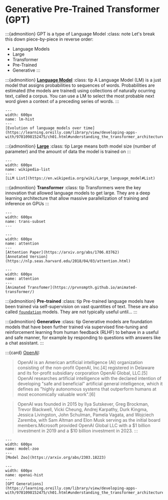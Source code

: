 # Generative Pre-Trained Transformer (GPT)

:::{admonition} GPT is a type of Language Model
:class: note
Let's break this down piece-by-piece in reverse order:

- Language Models
- Large
- Transformer
- Pre-Trained
- Generative
:::

:::{admonition} **[Language Model](https://en.wikipedia.org/wiki/Language_model)**
:class: tip
A Language Model (LM) is a just model that assigns probabilities to sequences of words. Probabilities are estimated (the models are trained) using collections of naturally ocurring text, called a corpus. You can use a LM to select the most probable next word given a context of a preceding series of words. 
:::

```{figure} ./images/lm-hist.png
---
width: 600px
name: lm-hist
---
[Evolution of language models over time](https://learning.oreilly.com/library/view/developing-apps-with/9781098152475/ch01.html#understanding_the_transformer_architecture_and_its)
```

:::{admonition} **[Large](https://en.wikipedia.org/wiki/Large_language_model#List)**
:class: tip
Large means both model size (number of parameter) and the amount of data the model is trained on 
:::

```{figure} ./images/wikipedia-list.png
---
width: 600px
name: wikipedia-list
---
[LLM List](https://en.wikipedia.org/wiki/Large_language_model#List)
```

:::{admonition} **Transformer**
:class: tip
Transformers were the key innovation that allowed language models to get large. They are a deep learning architecture that allow massive parallelization of training and inference on GPUs
:::

```{figure} ./images/ai-2-transformer.png
---
width: 600px
name: trans-subset
---
```

```{figure} ./images/attention-is-all-you-need.png
---
width: 600px
name: attention
---
[Attention Paper](https://arxiv.org/abs/1706.03762)
[Annotated Version](https://nlp.seas.harvard.edu/2018/04/03/attention.html)
```

```{figure} ./images/animated-transfomer.mp4
---
width: 600px
name: attention
---
[Animated Transfomer](https://prvnsmpth.github.io/animated-transformer/)
```

:::{admonition} **Pre-trained**
:class: tip
Pre-trained language models have been trained via self-supervision on vast quantities of text. These are also called [`foundation`](https://en.wikipedia.org/wiki/Foundation_models) models. They are not typically useful until...
:::

:::{admonition} **Generative**
:class: tip
Generative models are foundation models that have been further trained via supervised fine-tuning and reinforcement learning from human feedback (RLHF) to behave in a useful and safe manner, for example by responding to questions with answers like a chat assistant.
:::

:::{card} [OpenAI](https://en.wikipedia.org/wiki/OpenAI):

> OpenAI is an American artificial intelligence (AI) organization consisting of the non-profit OpenAI, Inc.[4] registered in Delaware and its for-profit subsidiary corporation OpenAI Global, LLC.[5] OpenAI researches artificial intelligence with the declared intention of developing "safe and beneficial" artificial general intelligence, which it defines as "highly autonomous systems that outperform humans at most economically valuable work".[6]

> OpenAI was founded in 2015 by Ilya Sutskever, Greg Brockman, Trevor Blackwell, Vicki Cheung, Andrej Karpathy, Durk Kingma, Jessica Livingston, John Schulman, Pamela Vagata, and Wojciech Zaremba, with Sam Altman and Elon Musk serving as the initial board members.Microsoft provided OpenAI Global LLC with a \$1 billion investment in 2019 and a \$10 billion investment in 2023.
:::

```{figure} ./images/model-zoo.png
---
width: 600px
name: model-zoo
---
[Model Zoo](https://arxiv.org/abs/2303.18223)
```

```{figure} ./images/openai-llm-history.png
---
width: 600px
name: openai-hist
---
[GPT Generations](https://learning.oreilly.com/library/view/developing-apps-with/9781098152475/ch01.html#understanding_the_transformer_architecture_and_its)
```

